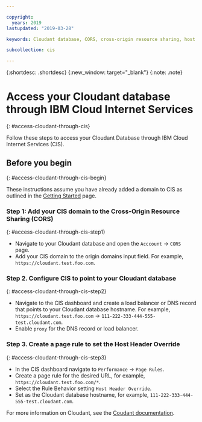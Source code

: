 ```yaml
---

copyright:
  years: 2019
lastupdated: "2019-03-28"

keywords: Cloudant database, CORS, cross-origin resource sharing, host header

subcollection: cis

---
```


{:shortdesc: .shortdesc} 
{:new_window: target="_blank"} 
{:note: .note}


# Access your Cloudant database through IBM Cloud Internet Services
{: #access-cloudant-through-cis}

Follow these steps to access your Cloudant Database through IBM Cloud Internet Services (CIS).

## Before you begin
{: #access-cloudant-through-cis-begin}

These instructions assume you have already added a domain to CIS as outlined in the [Getting Started](/docs/infrastructure/cis?topic=cis-getting-started) page.

### Step 1: Add your CIS domain to the Cross-Origin Resource Sharing (CORS)
{: #access-cloudant-through-cis-step1}

* Navigate to your Cloudant database and open the `Acccount` -> `CORS` page.
* Add your CIS domain to the origin domains input field. For example, `https://cloudant.test.foo.com`.

### Step 2. Configure CIS to point to your Cloudant database
{: #access-cloudant-through-cis-step2}

* Navigate to the CIS dashboard and create a load balancer or DNS record that points to your Cloudant database hostname. For example, `https://cloudant.test.foo.com` -> `111-222-333-444-555-test.cloudant.com`.
* Enable `proxy` for the DNS record or load balancer.


### Step 3. Create a page rule to set the Host Header Override
{: #access-cloudant-through-cis-step3}

* In the CIS dashboard navigate to `Performance` -> `Page Rules`.
* Create a page rule for the desired URL, for example, `https://cloudant.test.foo.com/*`.
* Select the Rule Behavior setting `Host Header Override`.
* Set as the Cloudant database hostname, for example, `111-222-333-444-555-test.cloudant.com`.

For more information on Cloudant, see the [Coudant documentation](/docs/services/Cloudant?topic=cloudant-getting-started).
